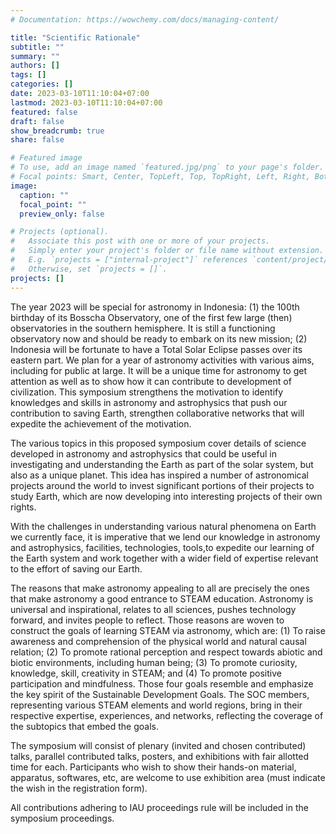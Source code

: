 ```yaml
---
# Documentation: https://wowchemy.com/docs/managing-content/

title: "Scientific Rationale"
subtitle: ""
summary: ""
authors: []
tags: []
categories: []
date: 2023-03-10T11:10:04+07:00
lastmod: 2023-03-10T11:10:04+07:00
featured: false
draft: false
show_breadcrumb: true
share: false

# Featured image
# To use, add an image named `featured.jpg/png` to your page's folder.
# Focal points: Smart, Center, TopLeft, Top, TopRight, Left, Right, BottomLeft, Bottom, BottomRight.
image:
  caption: ""
  focal_point: ""
  preview_only: false

# Projects (optional).
#   Associate this post with one or more of your projects.
#   Simply enter your project's folder or file name without extension.
#   E.g. `projects = ["internal-project"]` references `content/project/deep-learning/index.md`.
#   Otherwise, set `projects = []`.
projects: []
---
```


The year 2023 will be special for astronomy in Indonesia: (1) the 100th birthday of its Bosscha
Observatory, one of the first few large (then) observatories in the southern hemisphere. It is still a
functioning observatory now and should be ready to embark on its new mission; (2) Indonesia will
be fortunate to have a Total Solar Eclipse passes over its eastern part. We plan for a year of
astronomy activities with various aims, including for public at large. It will be a unique time for
astronomy to get attention as well as to show how it can contribute to development of civilization.
This symposium strengthens the motivation to identify knowledges and skills in astronomy and
astrophysics that push our contribution to saving Earth, strengthen collaborative networks that will
expedite the achievement of the motivation.

The various topics in this proposed symposium cover details of science developed in astronomy and
astrophysics that could be useful in investigating and understanding the Earth as part of the solar
system, but also as a unique planet. This idea has inspired a number of astronomical projects around
the world to invest significant portions of their projects to study Earth, which are now developing
into interesting projects of their own rights.

With the challenges in understanding various natural phenomena on Earth we currently face, it is
imperative that we lend our knowledge in astronomy and astrophysics, facilities, technologies, tools,to expedite our learning of the Earth system and work together with a wider field of expertise
relevant to the effort of saving our Earth.

The reasons that make astronomy appealing to all are precisely the ones that make astronomy a
good entrance to STEAM education. Astronomy is universal and inspirational, relates to all sciences,
pushes technology forward, and invites people to reflect. Those reasons are woven to construct the
goals of learning STEAM via astronomy, which are: (1) To raise awareness and comprehension of the
physical world and natural causal relation; (2) To promote rational perception and respect towards
abiotic and biotic environments, including human being; (3) To promote curiosity, knowledge, skill,
creativity in STEAM; and (4) To promote positive participation and mindfulness. Those four goals
resemble and emphasize the key spirit of the Sustainable Development Goals. The SOC members,
representing various STEAM elements and world regions, bring in their respective expertise,
experiences, and networks, reflecting the coverage of the subtopics that embed the goals.

The symposium will consist of plenary (invited and chosen contributed) talks, parallel contributed
talks, posters, and exhibitions with fair allotted time for each. Participants who wish to show their
hands-on material, apparatus, softwares, etc, are welcome to use exhibition area (must indicate the
wish in the registration form).

All contributions adhering to IAU proceedings rule will be included in the symposium proceedings.

<!-- The year 2023 will be special for astronomy in Indonesia: (1) the 100th birthday of its Bosscha Observatory, one of the first few large (then) observatories in the southern hemisphere. It is still a functioning observatory now and should be ready to embark on its new mission; (2) Indonesia will be fortunate to have a Total Solar Eclipse passes over its eastern part. We plan for a year of astronomy activities with various aims, including for public at large. It will be a unique time for astronomy to get attention as well as to show how it can contribute to development of civilization. This symposium strengthens the motivation to identify knowledges and skills in astronomy and astrophysics that push our contribution to saving Earth, strengthen collaborative networks that will expedite the achievement of the motivation.

The various topics in this proposed symposium cover details of science developed in astronomy and astrophysics that could be useful in investigating and understanding the Earth as part of the solar system, but also as a unique planet. This idea has inspired a number of astronomical projects around the world to invest significant portions of their projects to study Earth, which are now developing into interesting projects of their own rights. 

With the challenges in understanding various natural phenomena on Earth we currently face, it is imperative that we lend our knowledge in astronomy and astrophysics, facilities, technologies, tools, to expedite our learning of the Earth system and work together with a wider field of expertise relevant to the effort of saving our Earth. 

The reasons that make astronomy appealing to all are precisely the ones that make astronomy a good entrance to STEAM education. Astronomy is universal and inspirational, relates to all sciences, pushes technology forward, and invites people to reflect. Those reasons are woven to construct the goals of learning STEAM via astronomy, which are: (1) To raise awareness and comprehension of the physical world and natural causal relation; (2) To promote rational perception and respect towards abiotic and biotic environments, including human being; (3) To promote curiosity, knowledge, skill, creativity in STEAM; and (4) To promote positive participation and mindfulness. Those four goals resemble and emphasize the key spirit of the Sustainable Development Goals. The SOC members, representing various STEAM elements and world regions, bring in their respective expertise,  experiences, and networks, reflecting the coverage of the subtopics that embed the goals. 

The symposium will consist of plenary (invited and chosen contributed) talks, parallel contributed talks, posters, and exhibitions with fair allotted time for each. Participants who wish to show their hands-on material, apparatus, softwares, etc, are welcome to use exhibition area (must indicate the wish in the registration form). -->